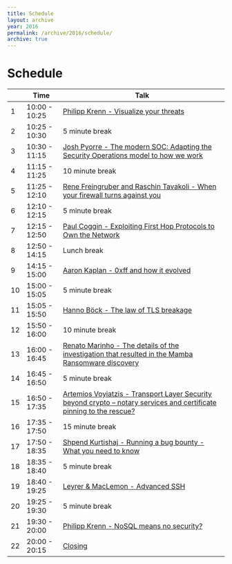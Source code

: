 ```yaml
---
title: Schedule
layout: archive
year: 2016
permalink: /archive/2016/schedule/
archive: true
---
```


# Schedule

|    | Time          | Talk |
| -- | ------------- | ------------------------------------------------------------------------------------------------------ |
| 1  | 10:00 - 10:25 | [Philipp Krenn - Visualize your threats](/archive/2016/talks/#1) |
| 2  | 10:25 - 10:30 | 5 minute break |
| 3  | 10:30 - 11:15 | [Josh Pyorre - The modern SOC: Adapting the Security Operations model to how we work](/archive/2016/talks/#2) |
| 4  | 11:15 - 11:25 | 10 minute break |
| 5  | 11:25 - 12:10 | [Rene Freingruber and Raschin Tavakoli - When your firewall turns against you](/archive/2016/talks/#3) |
| 6  | 12:10 - 12:15 | 5 minute break |
| 7  | 12:15 - 12:50 | [Paul Coggin - Exploiting First Hop Protocols to Own the Network](/archive/2016/talks/#4) |
| 8  | 12:50 - 14:15 | Lunch break |
| 9  | 14:15 - 15:00 | [Aaron Kaplan - 0xff and how it evolved](/archive/2016/talks/#5) |
| 10 | 15:00 - 15:05 | 5 minute break |
| 11 | 15:05 - 15:50 | [Hanno Böck - The law of TLS breakage](/archive/2016/talks/#6) |
| 12 | 15:50 - 16:00 | 10 minute break |
| 13 | 16:00 - 16:45 | [Renato Marinho - The details of the investigation that resulted in the Mamba Ransomware discovery](/archive/2016/talks/#7) |
| 14 | 16:45 - 16:50 | 5 minute break |
| 15 | 16:50 - 17:35 | [Artemios Voyiatzis - Transport Layer Security beyond crypto – notary services and certificate pinning to the rescue?](/archive/2016/talks/#11) |
| 16 | 17:35 - 17:50 | 15 minute break |
| 17 | 17:50 - 18:35 | [Shpend Kurtishaj - Running a bug bounty - What you need to know](/archive/2016/talks/#9) |
| 18 | 18:35 - 18:40 | 5 minute break |
| 19 | 18:40 - 19:25 | [Leyrer & MacLemon - Advanced SSH](/archive/2016/talks/#8) |
| 20 | 19:25 - 19:30 | 5 minute break |
| 21 | 19:30 - 20:00 | [Philipp Krenn - NoSQL means no security?](/archive/2016/talks/#10) |
| 22 | 20:00 - 20:15 | [Closing](/archive/2016/talks/#12) |
